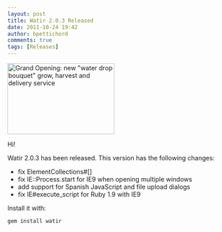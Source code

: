 ```yaml
---
layout: post
title: Watir 2.0.3 Released
date: 2011-10-24 19:42
author: bpettichord
comments: true
tags: [Releases]
---
```

<a href="http://www.flickr.com/photos/stevewall/3632440776/" title="Grand Opening: new &quot;water drop bouquet&quot; grow, harvest and delivery service by Steve took it, on Flickr"><img src="http://farm4.static.flickr.com/3588/3632440776_e43618fd1e_m.jpg" width="240" height="160" alt="Grand Opening: new &quot;water drop bouquet&quot; grow, harvest and delivery service"></a>

Hi!

Watir 2.0.3 has been released. <!--more-->
This version has the following changes:

* fix ElementCollections#[]
* fix IE::Process.start for IE9 when opening multiple windows
* add support for Spanish JavaScript and file upload dialogs
* fix IE#execute_script for Ruby 1.9 with IE9

Install it with:

<code>gem install watir</code>
